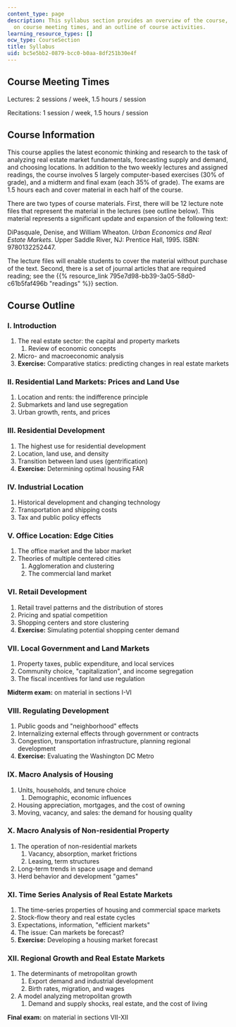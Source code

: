 ```yaml
---
content_type: page
description: This syllabus section provides an overview of the course, information
  on course meeting times, and an outline of course activities.
learning_resource_types: []
ocw_type: CourseSection
title: Syllabus
uid: bc5e5bb2-0879-bcc0-b0aa-8df251b30e4f
---
```


Course Meeting Times
--------------------

Lectures: 2 sessions / week, 1.5 hours / session

Recitations: 1 session / week, 1.5 hours / session

Course Information
------------------

This course applies the latest economic thinking and research to the task of analyzing real estate market fundamentals, forecasting supply and demand, and choosing locations. In addition to the two weekly lectures and assigned readings, the course involves 5 largely computer-based exercises (30% of grade), and a midterm and final exam (each 35% of grade). The exams are 1.5 hours each and cover material in each half of the course.

There are two types of course materials. First, there will be 12 lecture note files that represent the material in the lectures (see outline below). This material represents a significant update and expansion of the following text:

DiPasquale, Denise, and William Wheaton. _Urban Economics and Real Estate Markets_. Upper Saddle River, NJ: Prentice Hall, 1995. ISBN: 9780132252447.

The lecture files will enable students to cover the material without purchase of the text. Second, there is a set of journal articles that are required reading; see the {{% resource_link 795e7d98-bb39-3a05-58d0-c61b5faf496b "readings" %}} section.

Course Outline
--------------

### I. Introduction

1.  The real estate sector: the capital and property markets
    1.  Review of economic concepts
2.  Micro- and macroeconomic analysis
3.  **Exercise:** Comparative statics: predicting changes in real estate markets

### II. Residential Land Markets: Prices and Land Use

1.  Location and rents: the indifference principle
2.  Submarkets and land use segregation
3.  Urban growth, rents, and prices

### III. Residential Development

1.  The highest use for residential development
2.  Location, land use, and density
3.  Transition between land uses (gentrification)
4.  **Exercise:** Determining optimal housing FAR

### IV. Industrial Location

1.  Historical development and changing technology
2.  Transportation and shipping costs
3.  Tax and public policy effects

### V. Office Location: Edge Cities

1.  The office market and the labor market
2.  Theories of multiple centered cities
    1.  Agglomeration and clustering
    2.  The commercial land market

### VI. Retail Development

1.  Retail travel patterns and the distribution of stores
2.  Pricing and spatial competition
3.  Shopping centers and store clustering
4.  **Exercise:** Simulating potential shopping center demand

### VII. Local Government and Land Markets

1.  Property taxes, public expenditure, and local services
2.  Community choice, "capitalization", and income segregation
3.  The fiscal incentives for land use regulation

**Midterm exam:** on material in sections I-VI

### VIII. Regulating Development

1.  Public goods and "neighborhood" effects
2.  Internalizing external effects through government or contracts
3.  Congestion, transportation infrastructure, planning regional development
4.  **Exercise:** Evaluating the Washington DC Metro

### IX. Macro Analysis of Housing

1.  Units, households, and tenure choice
    1.  Demographic, economic influences
2.  Housing appreciation, mortgages, and the cost of owning
3.  Moving, vacancy, and sales: the demand for housing quality

### X. Macro Analysis of Non-residential Property

1.  The operation of non-residential markets
    1.  Vacancy, absorption, market frictions
    2.  Leasing, term structures
2.  Long-term trends in space usage and demand
3.  Herd behavior and development "games"

### XI. Time Series Analysis of Real Estate Markets

1.  The time-series properties of housing and commercial space markets
2.  Stock-flow theory and real estate cycles
3.  Expectations, information, "efficient markets"
4.  The issue: Can markets be forecast?
5.  **Exercise:** Developing a housing market forecast

### XII. Regional Growth and Real Estate Markets

1.  The determinants of metropolitan growth
    1.  Export demand and industrial development
    2.  Birth rates, migration, and wages
2.  A model analyzing metropolitan growth
    1.  Demand and supply shocks, real estate, and the cost of living

**Final exam:** on material in sections VII-XII